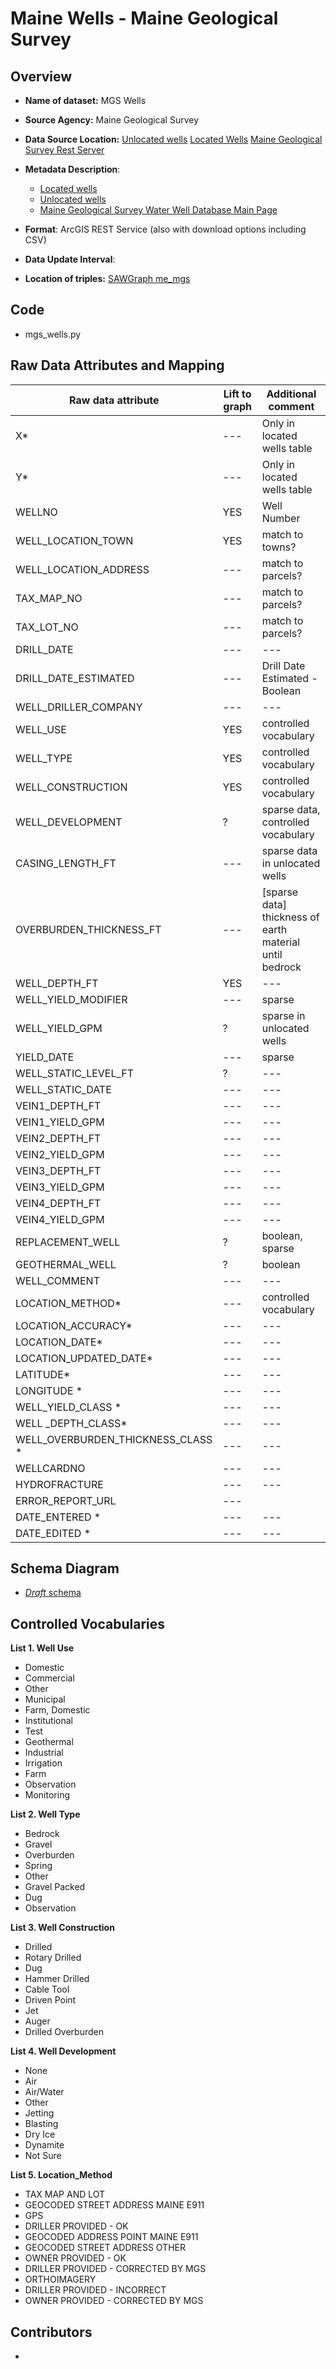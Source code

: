# Maine Wells - Maine Geological Survey

## Overview

* **Name of dataset:** MGS Wells
* **Source Agency:** Maine Geological Survey
* **Data Source Location:** 
[Unlocated wells](https://mgs-maine.opendata.arcgis.com/datasets/maine-well-database-unlocated-wells/explore)
[Located Wells](https://mgs-maine.opendata.arcgis.com/datasets/maine-well-database-well-depth/explore)
[Maine Geological Survey Rest Server](https://services1.arcgis.com/RbMX0mRVOFNTdLzd/ArcGIS/rest/services/MGS_Wells_Database/FeatureServer/0)
* **Metadata Description**: 
    * [Located wells](https://mgs-maine.opendata.arcgis.com/datasets/maine::maine-well-database-well-depth/about)
    * [Unlocated wells](https://mgs-maine.opendata.arcgis.com/datasets/maine::maine-well-database-unlocated-wells/about)
    * [Maine Geological Survey Water Well Database Main Page](https://www.maine.gov/dacf/mgs/pubs/digital/well.htm)

* **Format**: ArcGIS REST Service (also with download options including CSV)
* **Data Update Interval**: 
* **Location of triples:** [SAWGraph me_mgs](https://drive.google.com/drive/u/0/folders/1Krihr-fqwLHb5d660EAgtSl0v1xz98dZ )


## Code
* mgs_wells.py

## Raw Data Attributes and Mapping

| Raw data attribute | Lift to graph | Additional comment                                      | 
| --- | --- |---------------------------------------------------------|
| X* | --- | Only in located wells table                             | 
| Y* | --- | Only in located wells table                             | 
| WELLNO         | YES | Well Number                                             | 
| WELL_LOCATION_TOWN  | YES | match to towns?                                         | 
| WELL_LOCATION_ADDRESS            | --- | match to parcels?                                       | 
| TAX_MAP_NO | --- | match to parcels?                                       | 
| TAX_LOT_NO | --- | match to parcels?                                       | 
| DRILL_DATE | --- | ---                                                     | 
| DRILL_DATE_ESTIMATED | --- | Drill Date Estimated - Boolean                          | 
| WELL_DRILLER_COMPANY | --- | ---                                                     | 
| WELL_USE| YES | controlled vocabulary                                   | 
| WELL_TYPE | YES | controlled vocabulary                                   | 
| WELL_CONSTRUCTION | YES | controlled vocabulary                                   |
| WELL_DEVELOPMENT |? | sparse data, controlled vocabulary                      |
| CASING_LENGTH_FT | --- | sparse data in unlocated wells                          |
| OVERBURDEN_THICKNESS_FT | --- | [sparse data] thickness of earth material until bedrock |
| WELL_DEPTH_FT | YES | ---                                                     |
| WELL_YIELD_MODIFIER | --- | sparse                                                  | 
| WELL_YIELD_GPM | ? | sparse in unlocated wells                               | 
| YIELD_DATE | --- | sparse                                                  |
| WELL_STATIC_LEVEL_FT | ? | ---                                                     |
| WELL_STATIC_DATE | --- | ---                                                     |
| VEIN1_DEPTH_FT| --- | ---                                                     |
| VEIN1_YIELD_GPM | --- | ---                                                     |
| VEIN2_DEPTH_FT| --- | ---                                                     |
| VEIN2_YIELD_GPM | --- | ---                                                     |
| VEIN3_DEPTH_FT| --- | ---                                                     |
| VEIN3_YIELD_GPM | --- | ---                                                     |
| VEIN4_DEPTH_FT| --- | ---                                                     |
| VEIN4_YIELD_GPM | --- | ---                                                     |
| REPLACEMENT_WELL  | ? | boolean, sparse                                         |
| GEOTHERMAL_WELL | ? | boolean                                                 | 
| WELL_COMMENT | --- | ---                                                     | 
| LOCATION_METHOD*| --- | controlled vocabulary                                   | 
| LOCATION_ACCURACY* | --- | ---                                                     | 
| LOCATION_DATE*| --- | ---                                                     |
| LOCATION_UPDATED_DATE*| --- | ---                                                     | 
| LATITUDE* | --- | ---                                                     | 
| LONGITUDE *| --- | ---                                                     | 
| WELL_YIELD_CLASS *| --- | ---                                                     |
| WELL _DEPTH_CLASS* | --- | ---                                                     | 
| WELL_OVERBURDEN_THICKNESS_CLASS *| --- | ---                                                     | 
| WELLCARDNO | --- | ---                                                     |
| HYDROFRACTURE| --- | ---                                                     | 
| ERROR_REPORT_URL | --- |
| DATE_ENTERED *| --- | ---                                                     |
| DATE_EDITED *| --- | ---                                                     |



## Schema Diagram
* [*Draft* schema](https://lucid.app/lucidchart/16e658ef-6f61-4ce3-a770-0c410ecb194a/edit?viewport_loc=-1074%2C-511%2C3767%2C1853%2CssMfXgoENRPy&invitationId=inv_ea094a2c-59da-4347-b175-700b91e5623d)

## Controlled Vocabularies
**List 1. Well Use**
* Domestic
* Commercial
* Other
* Municipal
* Farm, Domestic
* Institutional
* Test
* Geothermal
* Industrial
* Irrigation
* Farm
* Observation
* Monitoring

**List 2. Well Type**
* Bedrock
* Gravel
* Overburden
* Spring
* Other
* Gravel Packed
* Dug
* Observation

**List 3. Well Construction**
* Drilled
* Rotary Drilled
* Dug
* Hammer Drilled
* Cable Tool
* Driven Point
* Jet
* Auger
* Drilled Overburden

**List 4. Well Development** 
* None
* Air
* Air/Water
* Other
* Jetting
* Blasting
* Dry Ice
* Dynamite
* Not Sure

**List 5. Location_Method**
* TAX MAP AND LOT
* GEOCODED STREET ADDRESS MAINE E911
* GPS
* DRILLER PROVIDED - OK	
* GEOCODED ADDRESS POINT MAINE E911	
* GEOCODED STREET ADDRESS OTHER	
* OWNER PROVIDED - OK	
* DRILLER PROVIDED - CORRECTED BY MGS	
* ORTHOIMAGERY	
* DRILLER PROVIDED - INCORRECT	
* OWNER PROVIDED - CORRECTED BY MGS


## Contributors
* 
